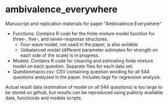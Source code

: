 # ambivalence_everywhere

Manuscript and replication materials for paper "Ambivalence Everywhere"

- Functions: Contains R code for the finite mixture model function for three-, five-, and seven-response structures. 
	- Four-wave model, not used in the paper, is also avilable
	- Unbalanced model (different parameter estimates for strength on each side of the scale) is in progress.
- Models: Contains R code for cleaning and estimating finite mixture model on each question. Separate files for each data set.
- Questionmacro.csv: CSV containing question wording for all 544 questions analyzed in the paper. Includes tags for regression analysis.

Actual result data (estimation of model on all 544 questions) is too large to be stored on github, but results can be reproduced using publicly available data, functionds and models scripts. 

